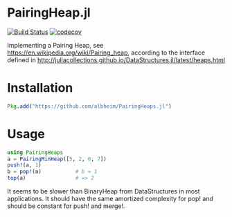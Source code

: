 # PairingHeap.jl

[![Build Status](https://travis-ci.org/JuliaControl/ControlSystems.jl.svg?branch=master)](https://travis-ci.org/albheim/PairingHeaps.jl)
[![codecov](https://codecov.io/gh/albheim/PairingHeaps.jl/branch/master/graph/badge.svg)](https://codecov.io/gh/albheim/PairingHeaps.jl)

Implementing a Pairing Heap, see https://en.wikipedia.org/wiki/Pairing_heap, according to the interface defined in http://juliacollections.github.io/DataStructures.jl/latest/heaps.html

# Installation
```julia
Pkg.add("https://github.com/albheim/PairingHeaps.jl")
```

# Usage
```julia
using PairingHeaps
a = PairingMinHeap([5, 2, 6, 7])
push!(a, 1)
b = pop!(a)           # b = 1
top(a)                # => 2
```

It seems to be slower than BinaryHeap from DataStructures in most applications. 
It should have the same amortized complexity for pop! and should be constant for push! and merge!. 
